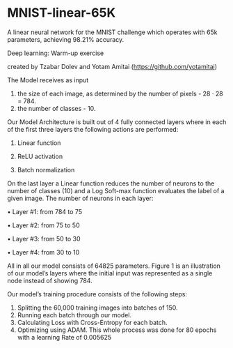 # MNIST-linear-65K
A linear neural network for the MNIST challenge which operates with 65k parameters, achieving 98.21% accuracy.

Deep learning: Warm-up exercise

created by Tzabar Dolev and Yotam Amitai (https://github.com/yotamitai)

The Model receives as input 
1) the size of each image, as determined by the number of pixels - 28 · 28 = 784.
2) the number of classes - 10.

Our Model Architecture is built out of 4 fully connected layers where in each of the first three layers the following actions are performed:

1. Linear function

2. ReLU activation

3. Batch normalization

On the last layer a Linear function reduces the number of neurons to the number of classes (10) and a Log Soft-max function evaluates the label of a given image.
The number of neurons in each layer:

• Layer #1: from 784 to 75

• Layer #2: from 75 to 50

• Layer #3: from 50 to 30

• Layer #4: from 30 to 10

All in all our model consists of 64825 parameters. Figure 1 is an illustration of our model’s layers where the initial input was represented as a single node instead of
showing 784.

Our model’s training procedure consists of the following steps:
1. Splitting the 60,000 training images into batches of 150.
2. Running each batch through our model.
3. Calculating Loss with Cross-Entropy for each batch.
4. Optimizing using ADAM.
This whole process was done for 80 epochs with a learning Rate of 0.005625
